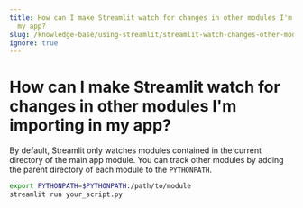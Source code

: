 ```yaml
---
title: How can I make Streamlit watch for changes in other modules I'm importing in
  my app?
slug: /knowledge-base/using-streamlit/streamlit-watch-changes-other-modules-importing-app
ignore: true
---
```


# How can I make Streamlit watch for changes in other modules I'm importing in my app?

By default, Streamlit only watches modules contained in the current directory of the main app module. You can track other modules by adding the parent directory of each module to the `PYTHONPATH`.

```bash
export PYTHONPATH=$PYTHONPATH:/path/to/module
streamlit run your_script.py
```
